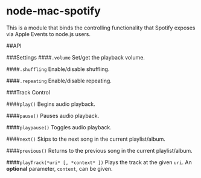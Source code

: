 node-mac-spotify
================

This is a module that binds the controlling functionality that Spotify exposes via Apple Events to node.js users.

##API

###Settings
####`.volume`
Set/get the playback volume.


####`.shuffling`
Enable/disable shuffling.


####`.repeating`
Enable/disable repeating.



###Track Control

####`play()` 
Begins audio playback.


####`pause()`
Pauses audio playback.


####`playpause()`
Toggles audio playback.


####`next()`
Skips to the next song in the current playlist/album.


####`previous()`
Returns to the previous song in the current playlist/album.


####`playTrack(*uri* [, *context* ])`
Plays the track at the given `uri`. An **optional** parameter, `context`, can be given.

